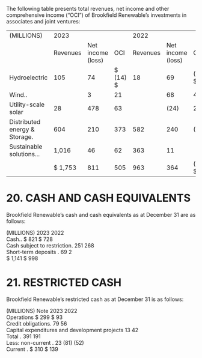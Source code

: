 The following table presents total revenues, net income and other comprehensive income (“OCI”) of Brookfield Renewable’s investments in associates and joint ventures:   

<table><tr><td>(MILLIONS)</td><td colspan="3">2023</td><td colspan="3">2022</td><td colspan="3">2021</td></tr><tr><td></td><td> Revenues</td><td>Net income (loss)</td><td>OCI</td><td> Revenues</td><td>Net income (loss)</td><td>OCI</td><td>Revenues</td><td>Net income (loss)</td><td>OCI</td></tr><tr><td>Hydroelectric</td><td>105</td><td>74</td><td>$ (14) $</td><td>18</td><td>69</td><td>(73) $</td><td>16</td><td>$ (15)</td><td>$170</td></tr><tr><td>Wind..</td><td></td><td>3</td><td>21</td><td></td><td>68</td><td>42</td><td></td><td>20</td><td>2</td></tr><tr><td>Utility-scale solar</td><td>28</td><td>478</td><td>63</td><td></td><td>(24)</td><td>2</td><td></td><td>(18)</td><td>(53)</td></tr><tr><td>Distributed energy &amp; Storage.</td><td>604</td><td>210</td><td>373</td><td>582</td><td>240</td><td>(54)</td><td>449</td><td>92</td><td>256</td></tr><tr><td>Sustainable solutions...</td><td>1,016</td><td>46</td><td>62</td><td>363</td><td>11</td><td></td><td></td><td></td><td></td></tr><tr><td></td><td>$ 1,753</td><td>811</td><td>505</td><td>963</td><td>364</td><td>(83) $</td><td>465 $</td><td>79</td><td>$375</td></tr></table>

# 20. CASH AND CASH EQUIVALENTS

Brookfield Renewable’s cash and cash equivalents as at December 31 are as follows:

(MILLIONS) 2023 2022   
Cash.. \$ 821 \$ 728   
Cash subject to restriction. 251 268   
Short-term deposits . 69 2   
\$ 1,141 \$ 998

# 21. RESTRICTED CASH

Brookfield Renewable’s restricted cash as at December 31 is as follows:

(MILLIONS) Note 2023 2022   
Operations \$ 299 \$ 93   
Credit obligations. 79 56   
Capital expenditures and development projects 13 42   
Total . 391 191   
Less: non-current . 23 (81) (52)   
Current . \$ 310 \$ 139